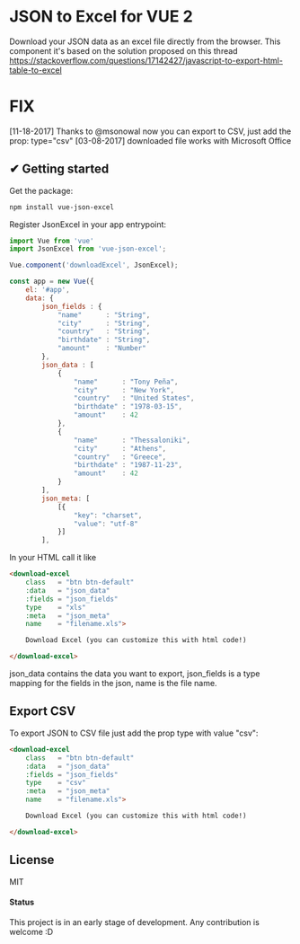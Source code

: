 # JSON to Excel for VUE 2
Download your JSON data as an excel file directly from the browser. This component it's based on the solution proposed on this thread https://stackoverflow.com/questions/17142427/javascript-to-export-html-table-to-excel

# FIX
[11-18-2017] Thanks to @msonowal now you can export to CSV, just add the prop: type="csv"
[03-08-2017] downloaded file works with Microsoft Office


## ✔ Getting started

Get the package:
```bash
npm install vue-json-excel
```

Register JsonExcel in your app entrypoint:
```js
import Vue from 'vue'
import JsonExcel from 'vue-json-excel';

Vue.component('downloadExcel', JsonExcel);

const app = new Vue({
	el: '#app',
	data: {
		json_fields : {
		    "name"      : "String",
		    "city"      : "String",
		    "country"   : "String",
		    "birthdate" : "String",
		    "amount"    : "Number"
		},
		json_data : [
		    {
		        "name"      : "Tony Peña",
		        "city"      : "New York",
		        "country"   : "United States",
		        "birthdate" : "1978-03-15",
		        "amount"    : 42
		    },
		    {
		        "name"      : "Thessaloniki",
		        "city"      : "Athens",
		        "country"   : "Greece",
		        "birthdate" : "1987-11-23",
		        "amount"    : 42
		    }
		],
		json_meta: [
			[{
				"key": "charset",
				"value": "utf-8"
			}]
		],
```

In your HTML call it like

```html
<download-excel
	class   = "btn btn-default"
	:data   = "json_data"
	:fields = "json_fields"
	type    = "xls"
	:meta   = "json_meta"
	name    = "filename.xls">

	Download Excel (you can customize this with html code!)

</download-excel>
```
json_data contains the data you want to export, json_fields is a type mapping
for the fields in the json, name is the file name.

## Export CSV
To export JSON to CSV file just add the prop type with value "csv":

```html
<download-excel
	class   = "btn btn-default"
	:data   = "json_data"
	:fields = "json_fields"
	type    = "csv"
	:meta   = "json_meta"
	name    = "filename.xls">

	Download Excel (you can customize this with html code!)

</download-excel>
```


## License
MIT



#### Status
This project is in an early stage of development. Any contribution is welcome :D
